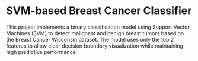 # SVM-based Breast Cancer Classifier
This project implements a binary classification model using Support Vector Machines (SVM) to detect malignant and benign breast tumors based on the Breast Cancer Wisconsin dataset. The model uses only the top 2 features to allow clear decision boundary visualization while maintaining high predictive performance.
